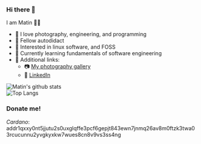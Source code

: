 ### Hi there 👋

<!--
**chillmetin/chillmetin** is a ✨ _special_ ✨ repository because its `README.md` (this file) appears on your GitHub profile.

Here are some ideas to get you started:

- 🔭 I’m currently working on ...
- 🌱 I’m currently learning ...
- 👯 I’m looking to collaborate on ...
- 🤔 I’m looking for help with ...
- 💬 Ask me about ...
- 📫 How to reach me: ...
- 😄 Pronouns: ...
- ⚡ Fun fact: ...
-->
I am Matin :raising_hand_man:
- :eyes: I love photography, engineering, and programming
- :disguised_face: Fellow autodidact 
- :thinking: Interested in linux software, and FOSS
- 🌱 Currently learning fundamentals of software engineering
- :link: Additional links:
  - :camera: [My photography gallery](https://flic.kr/ps/3W8H1A)
  - :briefcase:	[LinkedIn](https://www.linkedin.com/in/chillmetin/)

![Matin's github stats](https://github-readme-stats.vercel.app/api?username=chillmetin&theme=github_dark)<br>
![Top Langs](https://github-readme-stats.vercel.app/api/top-langs/?username=chillmetin&layout=compact&theme=github_dark&card_width=445)


### Donate me!
_Cardano_: addr1qxxy0nt5jjutu2s0uxglqffe3pcf6gepjt843ewn7jnmq26av8m0ftzk3twa03rcucunnu2yvgkyxkw7wues8cn8v9vs3ss4ng
